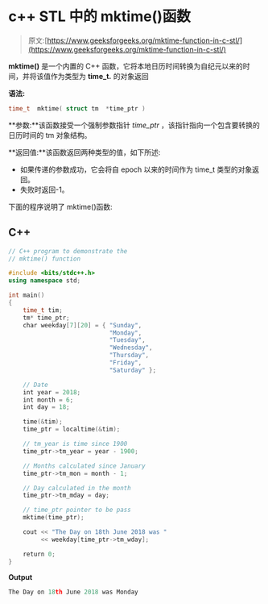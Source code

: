 # c++ STL 中的 mktime()函数

> 原文:[https://www.geeksforgeeks.org/mktime-function-in-c-stl/](https://www.geeksforgeeks.org/mktime-function-in-c-stl/)

**mktime()** 是一个内置的 C++ 函数，它将本地日历时间转换为自纪元以来的时间，并将该值作为类型为 **time_t.** 的对象返回

**语法:**

```cpp
time_t  mktime( struct tm  *time_ptr )
```

**参数:**该函数接受一个强制参数指针 *time_ptr* ，该指针指向一个包含要转换的日历时间的 tm 对象结构。

**返回值:**该函数返回两种类型的值，如下所述:

*   如果传递的参数成功，它会将自 epoch 以来的时间作为 time_t 类型的对象返回。
*   失败时返回-1。

下面的程序说明了 mktime()函数:

## C++

```cpp
// C++ program to demonstrate the
// mktime() function

#include <bits/stdc++.h>
using namespace std;

int main()
{
    time_t tim;
    tm* time_ptr;
    char weekday[7][20] = { "Sunday",
                            "Monday",
                            "Tuesday",
                            "Wednesday",
                            "Thursday",
                            "Friday",
                            "Saturday" };

    // Date
    int year = 2018;
    int month = 6;
    int day = 18;

    time(&tim);
    time_ptr = localtime(&tim);

    // tm_year is time since 1900
    time_ptr->tm_year = year - 1900;

    // Months calculated since January
    time_ptr->tm_mon = month - 1;

    // Day calculated in the month
    time_ptr->tm_mday = day;

    // time_ptr pointer to be pass
    mktime(time_ptr);

    cout << "The Day on 18th June 2018 was "
         << weekday[time_ptr->tm_wday];

    return 0;
}
```

**Output**

```cpp
The Day on 18th June 2018 was Monday
```